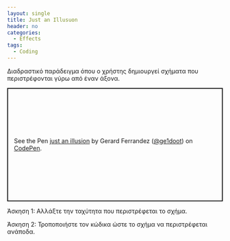 ```yaml
---
layout: single
title: Just an Illusuon
header: no
categories:
  - Effects
tags:
  - Coding
---
```


Διαδραστικό παράδειγμα όπου ο χρήστης δημιουργεί σχήματα που περιστρέφονται γύρω από έναν άξονα.

<p class="codepen" data-height="265" data-theme-id="light" data-default-tab="js,result" data-user="ge1doot" data-slug-hash="QwQQJz" style="height: 265px; box-sizing: border-box; display: flex; align-items: center; justify-content: center; border: 2px solid; margin: 1em 0; padding: 1em;" data-pen-title="just an illusion">
  <span>See the Pen <a href="https://codepen.io/ge1doot/pen/QwQQJz">
  just an illusion</a> by Gerard Ferrandez (<a href="https://codepen.io/ge1doot">@ge1doot</a>)
  on <a href="https://codepen.io">CodePen</a>.</span>
</p>
<script async src="https://static.codepen.io/assets/embed/ei.js"></script>

Άσκηση 1: Αλλάξτε την ταχύτητα που περιστρέφεται το σχήμα.

Άσκηση 2: Τροποποιήστε τον κώδικα ώστε το σχήμα να περιστρέφεται ανάποδα.
